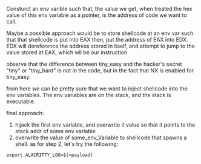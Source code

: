 Consturct an env varible such that, the value we get, when treated the hex
value of this env variable as a pointer, is the address of code we want to call.

Maybe a possible approach would be to store shellcode at an env var such that 
that shellcode is put into EAX
then, put the address of EAX into EDX. EDX will dereference the address stored in itself, and attempt to jump to the value stored at EAX, which wll be our instruction

observe that the difference between tiny_easy and the hacker's secret "tiny" or "tiny_hard" is not in the code, but in the fact that NX is enabled for tiny_easy.

from here we can be pretty sure that we want to inject shellcode into the env variables. The env variables are on the stack, and the stack is executable.




final approach:

1. hijack the first env variable, and overwrite it value so that it points to the stack addr of some env variable
2. overwrite the value of some_env_Variable to shellcode that spawns a shell.
as for step 2, let's try the following: 
```
export ALACRITTY_LOG=$(<payload)
```
